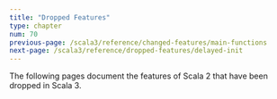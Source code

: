 ```yaml
---
title: "Dropped Features"
type: chapter
num: 70
previous-page: /scala3/reference/changed-features/main-functions
next-page: /scala3/reference/dropped-features/delayed-init
---
```


The following pages document the features of Scala 2 that have been dropped in Scala 3.
